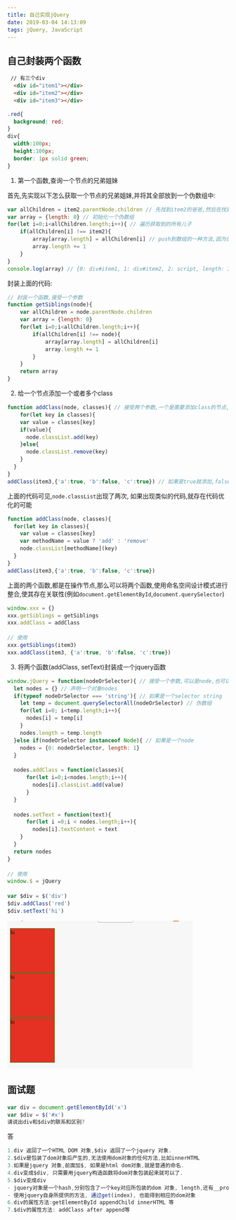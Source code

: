 ```yaml
---
title: 自己实现jQuery
date: 2019-03-04 14:13:09
tags: jQuery, JavaScript
---
```


## 自己封装两个函数

```html
 // 有三个div
  <div id="item1"></div>
  <div id="item2"></div>
  <div id="item3"></div>
```

```css
.red{
  background: red;
}
div{
  width:100px;
  height:100px;
  border: 1px solid green;
}
```

1. 第一个函数,查询一个节点的兄弟姐妹

首先,先实现以下怎么获取一个节点的兄弟姐妹,并将其全部放到一个伪数组中:

```javascript
var allChildren = item2.parentNode.children // 先找到item2的爸爸,然后在找到他所有的儿子
var array = {length: 0} // 初始化一个伪数组
for(let i=0;i<allChildren.length;i++){ // 遍历获取到的所有儿子
    if(allChildren[i] !== item2){ 
        array[array.length] = allChildren[i] // push到数组的一种方法,因为伪数组没有push方法
        array.length += 1
    }
}
console.log(array) // {0: div#item1, 1: div#item2, 2: script, length: 3}
```

封装上面的代码:

```javascript
// 封装一个函数,接受一个参数
function getSiblings(node){
    var allChildren = node.parentNode.children 
	var array = {length: 0} 
	for(let i=0;i<allChildren.length;i++){ 
    	if(allChildren[i] !== node){ 
       	 	array[array.length] = allChildren[i] 
        	array.length += 1
    	}
	}
    return array
}
```

2. 给一个节点添加一个或者多个class

```javascript
function addClass(node, classes){ // 接受两个参数,一个是需要添加class的节点,另一个是class名组成的数组
	for(let key in classes){
    var value = classes[key]
    if(value){
      node.classList.add(key)
    }else{
      node.classList.remove(key)
    }
  }
}
addClass(item3,{'a':true, 'b':false, 'c':true}) // 如果是true就添加,false就不添加
```

上面的代码可见,`node.classList`出现了两次, 如果出现类似的代码,就存在代码优化的可能

```javascript
function addClass(node, classes){
  for(let key in classes){
    var value = classes[key]
    var methodName = value ? 'add' : 'remove'
    node.classList[methodName](key)
  }
}
addClass(item3,{'a':true, 'b':false, 'c':true})
```

上面的两个函数,都是在操作节点,那么可以将两个函数,使用命名空间设计模式进行整合,使其存在关联性(例如`document.getElementById`,`document.querySelector`)

```javascript
window.xxx = {}
xxx.getSiblings = getSiblings
xxx.addClass = addClass

// 使用
xxx.getSiblings(item3)
xxx.addClass(item3, {'a':true, 'b':false, 'c':true})
```

3. 将两个函数(addClass, setText)封装成一个jquery函数

```javascript
window.jQuery = function(nodeOrSelector){ // 接受一个参数,可以是node,也可以是一个selector
  let nodes = {} // 声明一个对象nodes
  if(typeof nodeOrSelector === 'string'){ // 如果是一个selector string
    let temp = document.querySelectorAll(nodeOrSelector) // 伪数组
    for(let i=0; i<temp.length;i++){
      nodes[i] = temp[i]
    }
    nodes.length = temp.length
  }else if(nodeOrSelector instanceof Node){ // 如果是一个node
    nodes = {0: nodeOrSelector, length: 1}
  }
    
  nodes.addClass = function(classes){
      for(let i=0;i<nodes.length;i++){
        nodes[i].classList.add(value)
      }
  }
    
  nodes.setText = function(text){
      for(let i =0;i < nodes.length;i++){
        nodes[i].textContent = text
    }
  }
  return nodes
}

// 使用
window.$ = jQuery

var $div = $('div')
$div.addClass('red')
$div.setText('hi')
```

![](https://github.com/YjjTT/ImageFile/raw/master/img/20190304150102.png)

## 面试题

```javascript
var div = document.getElementById('x')
var $div = $('#x')
请说出div和$div的联系和区别?
```

答

```javascript
1.div 返回了一个HTML DOM 对象,$div 返回了一个jquery 对象.
2.$div是包装了dom对象后产生的,无法使用dom对象的任何方法,比如innerHTML
3.如果是jquery 对象,前面加$, 如果是html dom对象,就是普通的命名.
4.div变成$div, 只需要用jquery构造函数将dom对象包装起来就可以了.
5.$div变成div
- jquery对象是一个hash,分别包含了一个key对应所包装的dom 对象, length,还有__proto__原型 object(0), 里面包含了jquery的一个方法和属性.比如addClass,after,ajax等, 所以使用div[0]即可获取到div
- 使用jquery自身所提供的方法, 通过get(index), 也能得到相应的dom对象
6.div的属性方法:getElementById appendChild innerHTML 等
7.$div的属性方法: addClass after append等
```



